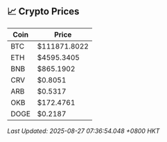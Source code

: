## 📈 Crypto Prices

| Coin | Price |
| ---- | ----- |
| BTC | $111871.8022 |
| ETH | $4595.3405 |
| BNB | $865.1902 |
| CRV | $0.8051 |
| ARB | $0.5317 |
| OKB | $172.4761 |
| DOGE | $0.2187 |

_Last Updated: 2025-08-27 07:36:54.048 +0800 HKT_